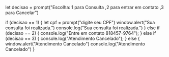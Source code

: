 let decisao = prompt("Escolha: 1 para Consulta ,2 para entrar em contato ,3 para Cancelar")


if (decisao == 1) {
  let cpf = prompt("digite seu CPF")
  window.alert("Sua consulta foi realizada.")
  console.log("Sua consulta foi realizada.")
} else if (decisao == 2) {
console.log("Entre em contato 818457-9764");
} else if (decisao == 3) {
  console.log("Atendimento Cancelado");
} else {
  window.alert("Atendimento Cancelado")
  console.log("Atendimento Cancelado")
}
